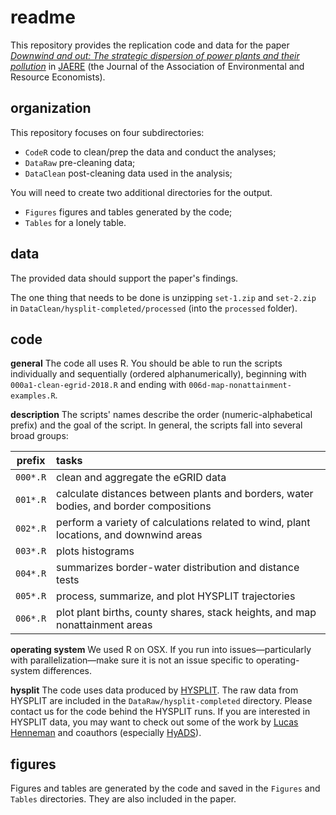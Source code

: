 # readme

This repository provides the replication code and data for the paper [*Downwind and out: The strategic dispersion of power plants and their pollution*](https://edrub.in/Papers/draft-plant-locations.pdf) in [JAERE](https://www.journals.uchicago.edu/toc/jaere/current) (the Journal of the Association of Environmental and Resource Economists).

## organization

This repository focuses on four subdirectories:

- `CodeR` code to clean/prep the data and conduct the analyses;
- `DataRaw` pre-cleaning data;
- `DataClean` post-cleaning data used in the analysis;

You will need to create two additional directories for the output.

- `Figures` figures and tables generated by the code;
- `Tables` for a lonely table.

## data

The provided data should support the paper's findings.

The one thing that needs to be done is unzipping `set-1.zip` and `set-2.zip` in `DataClean/hysplit-completed/processed` (into the `processed` folder).

## code 

**general** The code all uses R. You should be able to run the scripts individually and sequentially (ordered alphanumerically), beginning with `000a1-clean-egrid-2018.R` and ending with `006d-map-nonattainment-examples.R`.

**description** The scripts' names describe the order (numeric-alphabetical prefix) and the goal of the script. In general, the scripts fall into several broad groups:

| prefix | tasks |
|:---:|:---|
| `000*.R` | clean and aggregate the eGRID data |
| `001*.R` | calculate distances between plants and borders, water bodies, and border compositions |
| `002*.R` | perform a variety of calculations related to wind, plant locations, and downwind areas |
| `003*.R` | plots histograms |
| `004*.R` | summarizes border-water distribution and distance tests |
| `005*.R` | process, summarize, and plot HYSPLIT trajectories |
| `006*.R` | plot plant births, county shares, stack heights, and map nonattainment areas |

**operating system** We used R on OSX. If you run into issues—particularly with parallelization—make sure it is not an issue specific to operating-system differences.

**hysplit** The code uses data produced by [HYSPLIT](https://www.ready.noaa.gov/HYSPLIT.php). The raw data from HYSPLIT are included in the `DataRaw/hysplit-completed` directory. Please contact us for the code behind the HYSPLIT runs. If you are interested in HYSPLIT data, you may want to check out some of the work by [Lucas Henneman](https://www.lucashenneman.org/) and coauthors (especially [HyADS](https://www.cmascenter.org/conference//2019/slides/1440_henneman_hyads_tool_2019.pdf)).

## figures

Figures and tables are generated by the code and saved in the `Figures` and `Tables` directories. They are also included in the paper.
